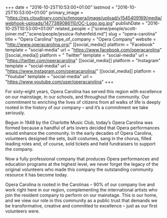 +++
date = "2016-10-25T10:53:00+01:00"
lastmod = "2016-10-25T10:53:00+01:00"
primary_image = "https://res.cloudinary.com/schmopera/image/upload/v1545409169/media/webhook-uploads/1477389086110/OC-Logo.jpg.jpg"
publishDate = "2016-10-25T10:53:00+01:00"
related_people = ["scene/people/scott-joiner.md","scene/people/jessica-fishenfeld.md"]
slug = "opera-carolina"
title = "Opera Carolina"
type_of_company = "Opera Company"
website = "http://www.operacarolina.org/"
[[social_media]]
platform = "Facebook"
template = "social-media"
url = "https://www.facebook.com/operacarolina"
[[social_media]]
platform = " Twitter"
template = "social-media"
url = "https://twitter.com/operacarolina"
[[social_media]]
platform = "Instagram"
template = "social-media"
url = "https://www.instagram.com/operacarolina/"
[[social_media]]
platform = "Youtube"
template = "social-media"
url = "https://www.youtube.com/user/operacarolina"
+++

For sixty-eight years, Opera Carolina has served this region with excellence on our mainstage, in our schools, and throughout the community. Our commitment to enriching the lives of citizens from all walks of life is deeply rooted in the history of our company – and it’s a commitment we take seriously.

Begun in 1948 by the Charlotte Music Club, today’s Opera Carolina was formed because a handful of arts lovers decided that Opera performances would enhance the community. In the early decades of Opera Carolina, volunteers designed the sets, built costumes, sang in the chorus, filled leading roles and, of course, sold tickets and held fundraisers to support the company.

Now a fully professional company that produces Opera performances and education programs at the highest level, we never forget the legacy of the original volunteers who made this company the outstanding community resource it has become today.

Opera Carolina is rooted in the Carolinas – 90% of our company live and work right here in our region, complementing the international artists who join the resident company to perform on our mainstage. This is our home, and we view our role in this community as a public trust that demands we be transformative, creative and committed to excellence – just as our first volunteers were.


